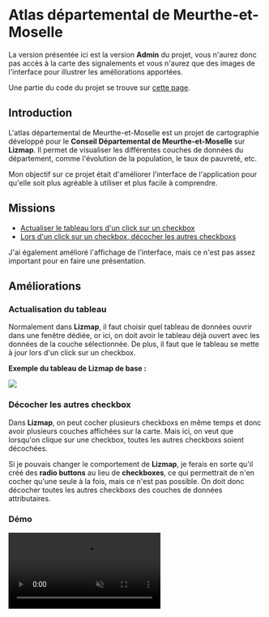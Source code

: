 <script setup>
import CustomContainer from '/components/CustomContainer.vue'
</script>

# Atlas départemental de Meurthe-et-Moselle

<custom-container type="info">
<p>
La version présentée ici est la version <strong>Admin</strong> du projet, vous n'aurez donc pas accès à la carte des signalements et vous n'aurez que des images de l'interface pour illustrer les améliorations apportées.
</p>
<p>
Une partie du code du projet se trouve sur <a href="/annexe/codes/atlas">cette page</a>.
</p>
</custom-container>

## Introduction

L'atlas départemental de Meurthe-et-Moselle est un projet de cartographie développé pour le **Conseil Départemental de Meurthe-et-Moselle** sur **Lizmap**.
Il permet de visualiser les différentes couches de données du département, comme l'évolution de la population, le taux de pauvreté, etc.

Mon objectif sur ce projet était d'améliorer l'interface de l'application pour qu'elle soit plus agréable à utiliser et plus facile à comprendre.

## Missions

- [Actualiser le tableau lors d'un click sur un checkbox](#actualisation-du-tableau)
- [Lors d'un click sur un checkbox, décocher les autres checkboxs](#decocher-les-autres-checkbox)

J'ai également amélioré l'affichage de l'interface, mais ce n'est pas assez important pour en faire une présentation.

## Améliorations

### Actualisation du tableau

Normalement dans **Lizmap**, il faut choisir quel tableau de données ouvrir dans une fenêtre dédiée, or ici, 
on doit avoir le tableau déjà ouvert avec les données de la couche sélectionnée.
De plus, il faut que le tableau se mette à jour lors d'un click sur un checkbox.

**Exemple du tableau de Lizmap de base :**

<img style="margin: 0 auto" src="/img/atlas-base-table-exemple.png?url">

### Décocher les autres checkbox

Dans **Lizmap**, on peut cocher plusieurs checkboxs en même temps et donc avoir plusieurs couches affichées sur la carte.
Mais ici, on veut que lorsqu'on clique sur une checkbox, toutes les autres checkboxs soient décochées.

Si je pouvais changer le comportement de **Lizmap**, je ferais en sorte qu'il créé des **radio buttons** au lieu de **checkboxes**,
ce qui permettrait de n'en cocher qu'une seule à la fois, mais ce n'est pas possible.
On doit donc décocher toutes les autres checkboxs des couches de données attributaires.

### Démo

<video controls muted autoplay loop style="margin: 0 auto; max-width: 100%">
    <source src="/video/demo-atlas.mp4" type="video/mp4">
    Your browser does not support the video tag. 
</video>
